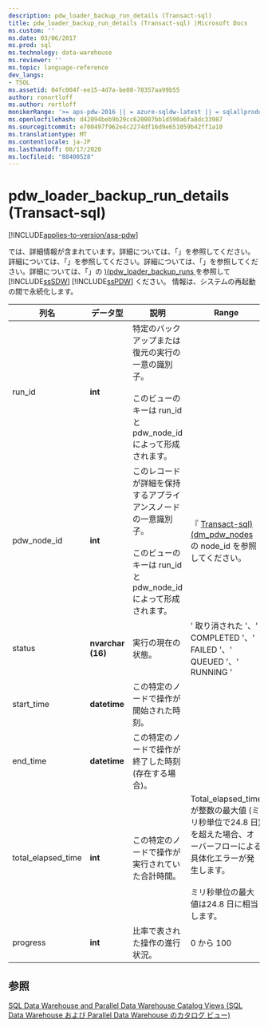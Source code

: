 ```yaml
---
description: pdw_loader_backup_run_details (Transact-sql)
title: pdw_loader_backup_run_details (Transact-sql) |Microsoft Docs
ms.custom: ''
ms.date: 03/06/2017
ms.prod: sql
ms.technology: data-warehouse
ms.reviewer: ''
ms.topic: language-reference
dev_langs:
- TSQL
ms.assetid: 04fc004f-ee15-4d7a-be08-78357aa99b55
author: ronortloff
ms.author: rortloff
monikerRange: '>= aps-pdw-2016 || = azure-sqldw-latest || = sqlallproducts-allversions'
ms.openlocfilehash: d42094beb9b29cc620007bb1d590a6fa8dc33987
ms.sourcegitcommit: e700497f962e4c2274df16d9e651059b42ff1a10
ms.translationtype: MT
ms.contentlocale: ja-JP
ms.lasthandoff: 08/17/2020
ms.locfileid: "88400528"
---
```

# <a name="syspdw_loader_backup_run_details-transact-sql"></a>pdw_loader_backup_run_details (Transact-sql)
[!INCLUDE[applies-to-version/asa-pdw](../../includes/applies-to-version/asa-pdw.md)]

  では、詳細情報が含まれています。詳細については、「」を参照してください。詳細については、「」を参照してください。詳細については、「」を参照してください。詳細については、「」の [&#41;&#40;pdw_loader_backup_runs ](../../relational-databases/system-catalog-views/sys-pdw-loader-backup-runs-transact-sql.md)を参照して [!INCLUDE[ssSDW](../../includes/sssdw-md.md)] [!INCLUDE[ssPDW](../../includes/sspdw-md.md)] ください。 情報は、システムの再起動の間で永続化します。  
  
|列名|データ型|説明|Range|  
|-----------------|---------------|-----------------|-----------|  
|run_id|**int**|特定のバックアップまたは復元の実行の一意の識別子。<br /><br /> このビューのキーは run_id と pdw_node_id によって形成されます。||  
|pdw_node_id|**int**|このレコードが詳細を保持するアプライアンスノードの一意識別子。<br /><br /> このビューのキーは run_id と pdw_node_id によって形成されます。|『 [Transact-sql&#41;&#40;dm_pdw_nodes ](../../relational-databases/system-dynamic-management-views/sys-dm-pdw-nodes-transact-sql.md)の node_id を参照してください。|  
|status|**nvarchar (16)**|実行の現在の状態。|' 取り消された '、' COMPLETED '、' FAILED '、' QUEUED '、' RUNNING '|  
|start_time|**datetime**|この特定のノードで操作が開始された時刻。||  
|end_time|**datetime**|この特定のノードで操作が終了した時刻 (存在する場合)。||  
|total_elapsed_time|**int**|この特定のノードで操作が実行されていた合計時間。|Total_elapsed_time が整数の最大値 (ミリ秒単位で24.8 日) を超えた場合、オーバーフローによる具体化エラーが発生します。<br /><br /> ミリ秒単位の最大値は24.8 日に相当します。|  
|progress|**int**|比率で表された操作の進行状況。|0 から 100|  
  
## <a name="see-also"></a>参照  
 [SQL Data Warehouse and Parallel Data Warehouse Catalog Views (SQL Data Warehouse および Parallel Data Warehouse のカタログ ビュー)](../../relational-databases/system-catalog-views/sql-data-warehouse-and-parallel-data-warehouse-catalog-views.md)  
  
  
